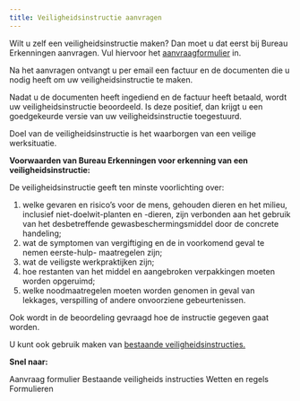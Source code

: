 ```yaml
---
title: Veiligheidsinstructie aanvragen
---
```


Wilt u zelf een veiligheidsinstructie maken? Dan moet u dat eerst bij Bureau Erkenningen aanvragen. Vul hiervoor het [aanvraagformulier](https://administratie.erkenningen.nl/Default.aspx?tabid=202) in.

Na het aanvragen ontvangt u per email een factuur en de documenten die u nodig heeft om uw veiligheidsinstructie te maken.

Nadat u de documenten heeft ingediend en de factuur heeft betaald, wordt uw veiligheidsinstructie beoordeeld. Is deze positief, dan krijgt u een goedgekeurde versie van uw veiligheidsinstructie toegestuurd.

Doel van de veiligheidsinstructie is het waarborgen van een veilige werksituatie.

**Voorwaarden van Bureau Erkenningen voor erkenning van een veiligheidsinstructie:**

De veiligheidsinstructie geeft ten minste voorlichting over:

1. welke gevaren en risico’s voor de mens, gehouden dieren en het milieu, inclusief niet-doelwit-planten en -dieren, zijn verbonden aan het gebruik van het desbetreffende gewasbeschermingsmiddel door de concrete handeling;
2. wat de symptomen van vergiftiging en de in voorkomend geval te nemen eerste-hulp- maatregelen zijn;
3. wat de veiligste werkpraktijken zijn;
4. hoe restanten van het middel en aangebroken verpakkingen moeten worden opgeruimd;
5. welke noodmaatregelen moeten worden genomen in geval van lekkages, verspilling of andere onvoorziene gebeurtenissen.

Ook wordt in de beoordeling gevraagd hoe de instructie gegeven gaat worden.

U kunt ook gebruik maken van [bestaande veiligheidsinstructies.](/licenties/welke-licenties-zijn-er/bestaande-veiligheidsinstructies)

**Snel naar:**

<LinkButtonContainer>
<LinkButton to="https://administratie.erkenningen.nl/Default.aspx?tabid=202">Aanvraag formulier</LinkButton>
<LinkButton to="/licenties/welke-licenties-zijn-er/bestaande-veiligheidsinstructies">Bestaande veiligheids instructies</LinkButton>
<LinkButton to="/licenties/wetten-en-regels">Wetten en regels</LinkButton>
<LinkButton to="/wat-wij-doen/formulieren">Formulieren</LinkButton>
</LinkButtonContainer>
